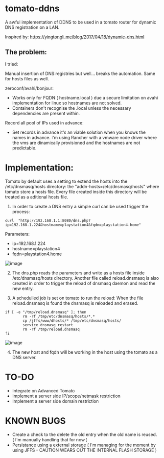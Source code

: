 # tomato-ddns
A awful implementation of DDNS to be used in a tomato router for dynamic DNS registration on a LAN.   

Inspired by: https://yingtongli.me/blog/2017/04/18/dynamic-dns.html


## The problem:

I tried:

Manual insertion of DNS registries but well... breaks the automation. Same for hosts files as well. 

zeroconf/avahi/bonjour:
- Works only for FQDN ( hostname.local ) due a secure limitation on avahi implementation for linux so hostnames are not solved.
- Containers don't recognise the .local unless the necessary dependencies are present within.


Record all pool of IPs used in advance:
- Set records in advance it's an viable solution when you knows the names in advance. I'm using Rancher with a vmware node driver where the vms are dinamically provisioned and the hostnames are not predictable.




# Implementation:

Tomato by default uses a setting to extend the hosts into the /etc/dnsmasq/hosts directory: the "addn-hosts=/etc/dnsmasq/hosts" where tomato store a hosts file. Every file created inside this directory will be treated as a aditional hosts file. 


1. In order to create a DNS entry a simple curl can be used trigger the process: 
```
curl  "http://192.168.1.1:8080/dns.php?ip=192.168.1.224&hostname=playstation4&fqdn=playstation4.home" 
```
Parameters:
- ip=192.168.1.224
- hostname=playstation4
- fqdn=playstation4.home

![image](https://user-images.githubusercontent.com/14863517/113658584-290c7180-9655-11eb-925e-7b5c81fabb58.png)


2. The dns.php reads the parameters and write as a hosts file inside  /etc/dnsmasq/hosts directory. Another file called reload.dnsmasq is also created in order to trigger the reload of dnsmasq daemon and read the new entry.


4. A schedulled job is set on tomato to run the reload: When the file reload.dnsmasq is found the dnsmasq is reloaded and erased.
```
if [ -e "/tmp/reload.dnsmasq" ]; then
        rm -rf /tmp/etc/dnsmasq/hosts/*.*
        cp /jffs/www/dhosts/* /tmp/etc/dnsmasq/hosts/
        service dnsmasq restart
        rm -rf /tmp/reload.dnsmasq
fi
```
![image](https://user-images.githubusercontent.com/14863517/113658493-011d0e00-9655-11eb-882e-c7bcafa12702.png)

4. The new host and fqdn will be working in the host using the tomato as a DNS server. 





# TO-DO
- Integrate on Advanced Tomato
- Implement a server side IP/scope/netmask restriction
- Implement a server side domain restriction 


# KNOWN BUGS
 - Create a check to the delete the old entry when the old name is reused. ( I'm manually handling that for now )
 - Persistance using a external storage ( I'm managing for the moment by using JFFS - CAUTION WEARS OUT THE INTERNAL FLASH STORAGE ) 
